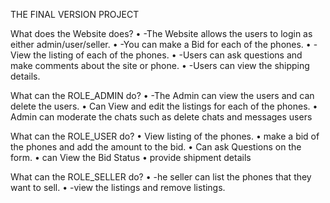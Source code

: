 THE FINAL VERSION PROJECT

What does the Website does? 
•	-The Website allows the users to login as either admin/user/seller.
•	-You can make a Bid for each of the phones. 
•	-View the listing of each of the phones.
•	-Users can ask questions and make comments about the site or phone.
•	-Users can view the shipping details.
  
  What can the ROLE_ADMIN do? 
•	-The Admin can view the users and can delete the users.
•	Can View and edit the listings for each of the phones.
•	Admin can moderate the chats such as delete chats and messages users 

  What can the ROLE_USER do? 
•	View listing of the phones.
•	make a bid of the phones and add the amount to the bid.
•	Can ask Questions on the form.
•	can View the Bid Status 
•	provide shipment details 
   
   What can the ROLE_SELLER do?
•	-he seller can list the phones that they want to sell.
•	-view the listings and remove listings.



